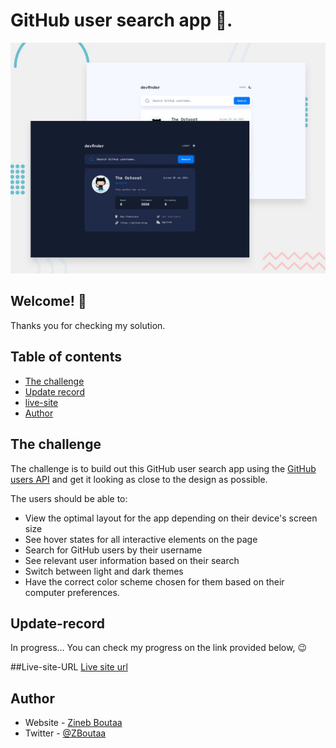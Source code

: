 # GitHub user search app 🐼.

![Design preview for the GitHub user search app coding challenge](Design/preview.jpg)

## Welcome! 👋

Thanks you for checking my solution.

## Table of contents

- [The challenge](#the-challenge)
 - [Update record](#Update-record)
- [live-site](#Live-site)
- [Author](#author)

## The challenge

The challenge is to build out this GitHub user search app using the [GitHub users API](https://docs.github.com/en/rest/reference/users#get-a-user) and get it looking as close to the design as possible.

The users should be able to:

- View the optimal layout for the app depending on their device's screen size
- See hover states for all interactive elements on the page
- Search for GitHub users by their username
- See relevant user information based on their search
- Switch between light and dark themes
- Have the correct color scheme chosen for them based on their computer preferences.



## Update-record
In progress...
You can check my progress  on the link provided below,  😉

##Live-site-URL
[Live site url](https://zineb-bou.github.io/user-search-app./)

## Author

- Website - [Zineb Boutaa](https://zineb-bou.github.io/)
- Twitter - [@ZBoutaa](https://twitter.com/ZBoutaa)
